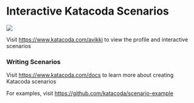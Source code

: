 # Interactive Katacoda Scenarios

[![](http://shields.katacoda.com/katacoda/avikki/count.svg)](https://www.katacoda.com/avikki "Get your profile on Katacoda.com")

Visit https://www.katacoda.com/avikki to view the profile and interactive scenarios

### Writing Scenarios
Visit https://www.katacoda.com/docs to learn more about creating Katacoda scenarios

For examples, visit https://github.com/katacoda/scenario-example
